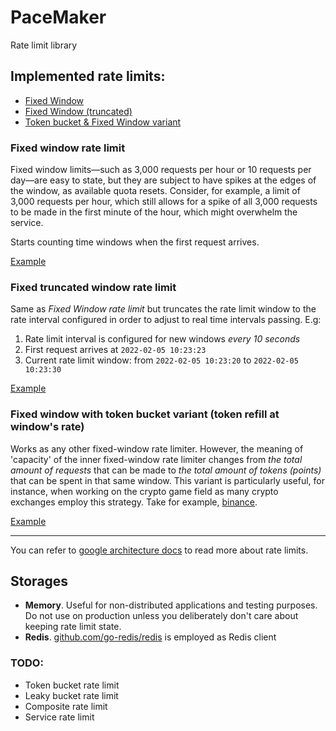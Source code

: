 # PaceMaker

Rate limit library

## Implemented rate limits:

- [Fixed Window](#fixed-window-rate-limit)
- [Fixed Window (truncated)](#fixed-truncated-window-rate-limit)
- [Token bucket & Fixed Window variant](#fixed-window-with-token-bucket-variant-token-refill-at-windows-rate)

### Fixed window rate limit

Fixed window limits—such as 3,000 requests per hour or 10 requests per day—are easy to state, but they are subject to
have spikes at the edges of the window, as available quota resets. Consider, for example, a limit of 3,000 requests per
hour, which still allows for a spike of all 3,000 requests to be made in the first minute of the hour, which might
overwhelm the service.

Starts counting time windows when the first request arrives.

[Example](./examples/fixed_window/main.go)

### Fixed truncated window rate limit

Same as _Fixed Window rate limit_ but truncates the rate limit window to the rate interval configured in order to adjust
to real time intervals passing. E.g:

1. Rate limit interval is configured for new windows *every 10 seconds*
2. First request arrives at `2022-02-05 10:23:23`
3. Current rate limit window: from `2022-02-05 10:23:20` to `2022-02-05 10:23:30`
   
[Example](./examples/fixed_window_truncated/main.go)

### Fixed window with token bucket variant (token refill at window's rate)

Works as any other fixed-window rate limiter. However, the meaning of 'capacity' of the inner fixed-window rate limiter
changes from _the total amount of requests_ that can be made to
_the total amount of tokens (points)_ that can be spent in that same window. This variant is particularly useful, for
instance, when working on the crypto game field as many crypto exchanges employ this strategy. Take for
example, [binance](https://www.binance.com/en/support/faq/360004492232).

[Example](./examples/fixed_window_token_bucket_variant/main.go)

---

You can refer to [google architecture docs](https://cloud.google.com/architecture/rate-limiting-strategies-techniques#techniques-enforcing-rate-limits)
to read more about rate limits.

## Storages

- **Memory**. Useful for non-distributed applications and testing purposes. Do not use on production unless you
  deliberately don't care about keeping rate limit state.
- **Redis**. [github.com/go-redis/redis](github.com/go-redis/redis) is employed as Redis client

### TODO:

- Token bucket rate limit
- Leaky bucket rate limit
- Composite rate limit
- Service rate limit
